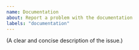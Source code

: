 ```yaml
---
name: Documentation
about: Report a problem with the documentation
labels: "documentation"
---
```


(A clear and concise description of the issue.)
